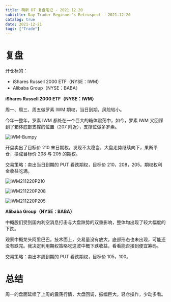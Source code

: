 ```yaml
---
title: 萌新 DT 复盘笔记 - 2021.12.20
subtitle: Day Trader Beginner's Retrospect - 2021.12.20
catalog: true
date: 2021-12-21
tags: ["Trade"]
---
```


# 复盘

开仓标的：

- iShares Russell 2000 ETF（NYSE：IWM）
- Alibaba Group（NYSE：BABA）

**iShares Russell 2000 ETF（NYSE：IWM）**

周一、周三、周五做罗素 IWM 期权，当日到期，风险较小。

今年一整年，罗素 IWM 都处在一个巨大的箱体震荡中，如今，罗素 IWM 又回踩到了箱体底部支撑的位置（207 附近），支撑位做多罗素。

![IWM-Bumpy](./IWM-Bumpy.png)

开盘卖出了目标价 210 末日期权，发现不太稳当，大盘走势继续向下，果断平仓，换成目标价 208 与 205 的期权。

交易策略：卖出当日到期的 PUT 看跌期权，目标价 210，208，205。期权权利金收益吃满。

![IWM211220P210](IWM211220P210.jpeg)

![IWM211220P208](IWM211220P208.jpeg)

![IWM211220P205](IWM211220P205.jpeg)

**Alibaba Group（NYSE：BABA）**

中概股们受到国内利空消息打击与大盘跌势的双重影响，整体均出现了较大幅度的下跌。

观察中概龙头阿里巴巴。技术面上，交易量没有放大，底部形态也未出现，可能还没有跌完。我决定利用期权策略吃这波中概下跌收益，看看能否接到便宜筹码。

交易策略：卖出本周到期的 PUT 看跌期权，目标价 105，100。

# 总结

周一的盘面延续了上周的震荡行情，大盘回调，振幅巨大。轻仓操作，少动多看。

<!-- EOF -->

